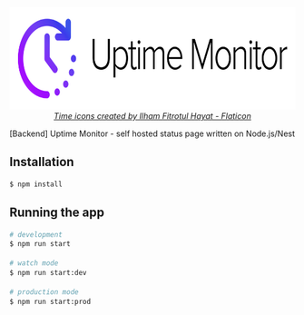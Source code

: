 <p align="center">
  <img src="../.github/uptmon.png" height="180" alt="Uptime Monitor Logo" /><br>
  <a href="https://www.flaticon.com/free-icons/time" title="time icons"><i>Time icons created by Ilham Fitrotul Hayat - Flaticon</i></a>
</p>

[Backend] Uptime Monitor - self hosted status page written on Node.js/Nest

## Installation

```bash
$ npm install
```

## Running the app

```bash
# development
$ npm run start

# watch mode
$ npm run start:dev

# production mode
$ npm run start:prod
```
